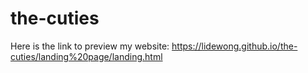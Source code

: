 # the-cuties
Here is the link to preview my website:
https://lidewong.github.io/the-cuties/landing%20page/landing.html
